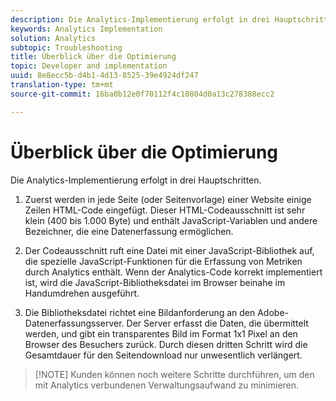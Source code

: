 ```yaml
---
description: Die Analytics-Implementierung erfolgt in drei Hauptschritten.
keywords: Analytics Implementation
solution: Analytics
subtopic: Troubleshooting
title: Überblick über die Optimierung
topic: Developer and implementation
uuid: 8e8ecc5b-d4b1-4d13-8525-39e4924df247
translation-type: tm+mt
source-git-commit: 16ba0b12e0f70112f4c10804d0a13c278388ecc2

---
```



# Überblick über die Optimierung

Die Analytics-Implementierung erfolgt in drei Hauptschritten.

1. Zuerst werden in jede Seite (oder Seitenvorlage) einer Website einige Zeilen HTML-Code eingefügt. Dieser HTML-Codeausschnitt ist sehr klein (400 bis 1.000 Byte) und enthält JavaScript-Variablen und andere Bezeichner, die eine Datenerfassung ermöglichen.
1. Der Codeausschnitt ruft eine Datei mit einer JavaScript-Bibliothek auf, die spezielle JavaScript-Funktionen für die Erfassung von Metriken durch Analytics enthält. Wenn der Analytics-Code korrekt implementiert ist, wird die JavaScript-Bibliotheksdatei im Browser beinahe im Handumdrehen ausgeführt.

1. Die Bibliotheksdatei richtet eine Bildanforderung an den Adobe-Datenerfassungsserver. Der Server erfasst die Daten, die übermittelt werden, und gibt ein transparentes Bild im Format 1x1 Pixel an den Browser des Besuchers zurück. Durch diesen dritten Schritt wird die Gesamtdauer für den Seitendownload nur unwesentlich verlängert.

> [!NOTE] Kunden können noch weitere Schritte durchführen, um den mit Analytics verbundenen Verwaltungsaufwand zu minimieren.

